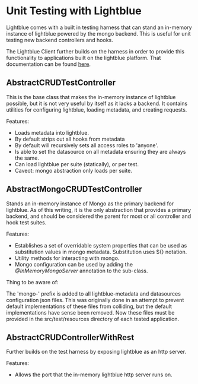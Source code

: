 # Unit Testing with Lightblue

Lightblue comes with a built in testing harness that can stand an in-memory instance of lightblue powered by the mongo backend. This is useful for unit testing new backend controllers and hooks.

The Lightblue Client further builds on the harness in order to provide this functionality to applications built on the lightblue platform. That documentation can be found [here](client_libraries/java_client/unit_testing.md).

## AbstractCRUDTestController
This is the base class that makes the in-memory instance of lightblue possible, but it is not very useful by itself as it lacks a backend. It contains utilities for configuring lightblue, loading metadata, and creating requests.

Features:
* Loads metadata into lightblue.
* By default strips out all hooks from metadata
* By default will recursively sets all access roles to 'anyone'.
* Is able to set the datasource on all metadata ensuring they are always the same.
* Can load lightblue per suite (statically), or per test.
 * Caveot: mongo abstraction only loads per suite.

## AbstractMongoCRUDTestController
Stands an in-memory instance of Mongo as the primary backend for lightblue. As of this writing, it is the only abstraction that provides a primary backend, and should be considered the parent for most or all controller and hook test suites.

Features:
* Establishes a set of overridable system properties that can be used as substitution values in mongo metadata. Substitution uses ${} notation.
* Utility methods for interacting with mongo.
* Mongo configuration can be used by adding the *@InMemoryMongoServer* annotation to the sub-class.

Thing to be aware of:

The 'mongo-' prefix is added to all lightblue-metadata and datasources configuration json files. This was originally done in an attempt to prevent default implementations of these files from colliding, but the default implementations have sense been removed. Now these files must be provided in the src/test/resources directory of each tested application.

## AbstractCRUDControllerWithRest
Further builds on the test harness by exposing lightblue as an http server.

Features:
* Allows the port that the in-memory lightblue http server runs on.
